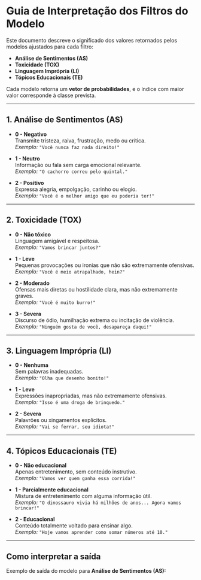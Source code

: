 # Guia de Interpretação dos Filtros do Modelo

Este documento descreve o significado dos valores retornados pelos modelos ajustados para cada filtro:  
- **Análise de Sentimentos (AS)**  
- **Toxicidade (TOX)**  
- **Linguagem Imprópria (LI)**  
- **Tópicos Educacionais (TE)**  

Cada modelo retorna um **vetor de probabilidades**, e o índice com maior valor corresponde à classe prevista.

---

## 1. Análise de Sentimentos (AS)

- **0 - Negativo**  
  Transmite tristeza, raiva, frustração, medo ou crítica.  
  *Exemplo:* `"Você nunca faz nada direito!"`

- **1 - Neutro**  
  Informação ou fala sem carga emocional relevante.  
  *Exemplo:* `"O cachorro correu pelo quintal."`

- **2 - Positivo**  
  Expressa alegria, empolgação, carinho ou elogio.  
  *Exemplo:* `"Você é o melhor amigo que eu poderia ter!"`

---

## 2. Toxicidade (TOX)

- **0 - Não tóxico**  
  Linguagem amigável e respeitosa.  
  *Exemplo:* `"Vamos brincar juntos?"`

- **1 - Leve**  
  Pequenas provocações ou ironias que não são extremamente ofensivas.  
  *Exemplo:* `"Você é meio atrapalhado, hein?"`

- **2 - Moderado**  
  Ofensas mais diretas ou hostilidade clara, mas não extremamente graves.  
  *Exemplo:* `"Você é muito burro!"`

- **3 - Severa**  
  Discurso de ódio, humilhação extrema ou incitação de violência.  
  *Exemplo:* `"Ninguém gosta de você, desapareça daqui!"`

---

## 3. Linguagem Imprópria (LI)

- **0 - Nenhuma**  
  Sem palavras inadequadas.  
  *Exemplo:* `"Olha que desenho bonito!"`

- **1 - Leve**  
  Expressões inapropriadas, mas não extremamente ofensivas.  
  *Exemplo:* `"Isso é uma droga de brinquedo."`

- **2 - Severa**  
  Palavrões ou xingamentos explícitos.  
  *Exemplo:* `"Vai se ferrar, seu idiota!"`

---

## 4. Tópicos Educacionais (TE)

- **0 - Não educacional**  
  Apenas entretenimento, sem conteúdo instrutivo.  
  *Exemplo:* `"Vamos ver quem ganha essa corrida!"`

- **1 - Parcialmente educacional**  
  Mistura de entretenimento com alguma informação útil.  
  *Exemplo:* `"O dinossauro vivia há milhões de anos... Agora vamos brincar!"`

- **2 - Educacional**  
  Conteúdo totalmente voltado para ensinar algo.  
  *Exemplo:* `"Hoje vamos aprender como somar números até 10."`

---

## Como interpretar a saída

Exemplo de saída do modelo para **Análise de Sentimentos (AS):**

